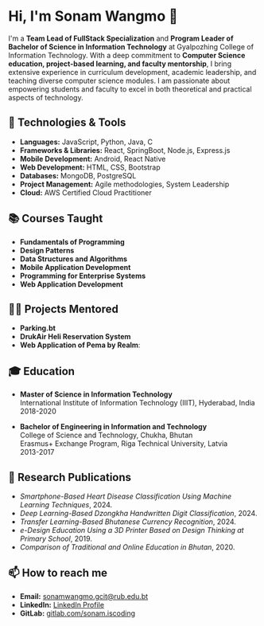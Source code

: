 # Hi, I'm Sonam Wangmo 👋

I'm a **Team Lead of FullStack Specialization** and **Program Leader of Bachelor of Science in Information Technology** at Gyalpozhing College of Information Technology. With a deep commitment to **Computer Science education, project-based learning, and faculty mentorship**, I bring extensive experience in curriculum development, academic leadership, and teaching diverse computer science modules. I am passionate about empowering students and faculty to excel in both theoretical and practical aspects of technology.

## 🔧 Technologies & Tools
- **Languages:** JavaScript, Python, Java, C
- **Frameworks & Libraries:** React, SpringBoot, Node.js, Express.js
- **Mobile Development:** Android, React Native
- **Web Development:** HTML, CSS, Bootstrap
- **Databases:** MongoDB, PostgreSQL
- **Project Management:** Agile methodologies, System Leadership
- **Cloud:** AWS Certified Cloud Practitioner

## 📚 Courses Taught
- **Fundamentals of Programming**
- **Design Patterns**
- **Data Structures and Algorithms**
- **Mobile Application Development**
- **Programming for Enterprise Systems**
- **Web Application Development**

## 👨‍💻 Projects Mentored
- **Parking.bt**
- **DrukAir Heli Reservation System**
- **Web Application of Pema by Realm**: 

## 🎓 Education
- **Master of Science in Information Technology**  
  International Institute of Information Technology (IIIT), Hyderabad, India  
  2018-2020

- **Bachelor of Engineering in Information and Technology**  
  College of Science and Technology, Chukha, Bhutan  
  Erasmus+ Exchange Program, Riga Technical University, Latvia  
  2013-2017

## 📝 Research Publications
- *Smartphone-Based Heart Disease Classification Using Machine Learning Techniques*, 2024.
- *Deep Learning-Based Dzongkha Handwritten Digit Classification*, 2024.
- *Transfer Learning-Based Bhutanese Currency Recognition*, 2024.
- *e-Design Education Using a 3D Printer Based on Design Thinking at Primary School*, 2019.
- *Comparison of Traditional and Online Education in Bhutan*, 2020.

## 📫 How to reach me
- **Email:** sonamwangmo.gcit@rub.edu.bt
- **LinkedIn:** [LinkedIn Profile](https://linkedin.com/in/yourprofile)
- **GitLab:** [gitlab.com/sonam.iscoding](https://gitlab.com/sonam.iscoding)
